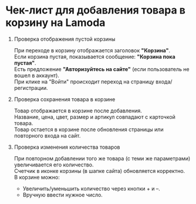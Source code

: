 
# Чек-лист для добавления товара в корзину на Lamoda

 1. Проверка отображения пустой корзины

       При переходе в корзину отображается заголовок **"Корзина"**.  
  Если корзина пустая, показывается сообщение: **"Корзина пока пустая"**.  
  Есть предложение **"Авторизуйтесь на сайте"** (если пользователь не вошел в аккаунт).  
  При клике на "Войти" происходит переход на страницу входа/регистрации.  

 2. Проверка сохранения товара в корзине  

      Товар отображается в корзине после добавления.  
  Название, цена, цвет, размер и артикул совпадают с карточкой товара.  
  Товар остается в корзине после обновления страницы или повторного входа на сайт.  

 3. Проверка изменения количества товаров  

      При повторном добавлении того же товара (с теми же параметрами) увеличивается его количество.  
  Счетчик в иконке корзины (в шапке сайта) обновляется корректно.  
В корзине можно:  
      - Увеличить/уменьшить количество через кнопки + и –.  
      - Вручную ввести нужное число.  
